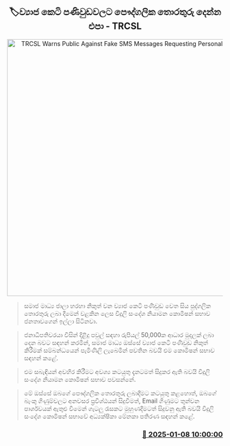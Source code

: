 <p align='center'><b><h2 align='center' title='TRCSL Warns Public Against Fake SMS Messages Requesting Personal Information'>🏷ව්‍යාජ කෙටි පණිවුඩවලට පෞද්ගලික තොරතුරු දෙන්න එපා - TRCSL</h2></b></p>
<p align='center'><img src='https://helakuru.sgp1.cdn.digitaloceanspaces.com/esana/images/lib/mobile-archived.png' width='600' alt='TRCSL Warns Public Against Fake SMS Messages Requesting Personal Information'></p>

> සමාජ මාධ්‍ය ජාලා හරහා නිකුත් වන ව්‍යාජ කෙටි පණිවුඩ වෙත සිය පුද්ගලික තොරතුරු ලබා දීමෙන් වළකින ලෙස විදුලි සංදේශ නියාමන කොමිෂන් සභාව ජනතාවගෙන් ඉල්ලා සිටිනවා.

> ජනාධිපතිවරයා විසින් දිළිදු පවුල් සඳහා රුපියල් 50,000ක ආධාර මුදලක් ලබා දෙන බවට සඳහන් කරමින්, සමාජ මාධ්‍ය ඔස්සේ ව්‍යාජ කෙටි පණිවුඩ නිකුත් කිරීමක් සම්බන්ධයෙන් පැමිණිලි ලැබෙමින් පවතින බවයි එම කොමිෂන් සභාව සඳහන් කළේ.

> එම සබැඳියන් අවහිර කිරීමට අවශ්‍ය කටයුතු දැනටමත් සිදුකර ඇති බවයි විදුලි සංදේශ නියාමන කොමිෂන් සභාව පවසන්නේ.

> මේ ඔස්සේ ඔබගේ පෞද්ගලික තොරතුරු ලබාදීමට කටයුතු කළහොත්, ඔබගේ බැංකු ගිණුම්වලට අනවසර ප්‍රවිශ්ඨයන් සිදුවීමත්, Email ගිණුමට තුන්වන පාර්ශවයක් ඇතුළු වීමෙන් ගැටලු රැසකට මුහුණදීමටත් සිදුවනු ඇති බවයි විදුලි සංදේශ කොමිෂන් සභාවේ අධ්‍යක්ෂිකා මේනකා පතිරණ සඳහන් කළේ.



<h3 align='right'><a href='https://www.helakuru.lk/esana/p/106417/'>📅 2025-01-08 10:00:00</a></h3>

